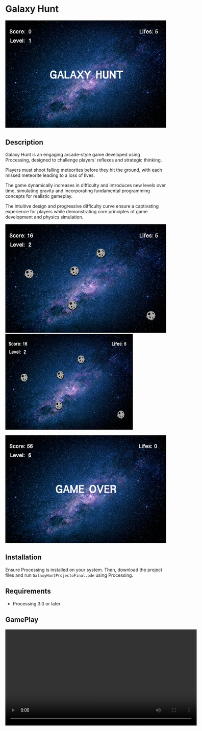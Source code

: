 # Galaxy Hunt

![Galaxy Hunt](./images/1.png)

## Description
Galaxy Hunt is an engaging arcade-style game developed using Processing, designed to challenge players' reflexes and strategic thinking. 

Players must shoot falling meteorites before they hit the ground, with each missed meteorite leading to a loss of lives.

The game dynamically increases in difficulty and introduces new levels over time, simulating gravity and incorporating fundamental programming concepts for realistic gameplay.

The intuitive design and progressive difficulty curve ensure a captivating experience for players while demonstrating core principles of game development and physics simulation.

![Gameplay](./images/2.png)
<img src="./images/2.png" alt="Gameplay" width="400" height="300">

![Level Progression](./images/3.png)

## Installation
Ensure Processing is installed on your system. Then, download the project files and run `GalaxyHuntProjectoFinal.pde` using Processing.

## Requirements
- Processing 3.0 or later

## GamePlay

<video width="600" controls>
  <source src="./Video_GalaxyHunt.mp4" type="video/mp4">
  Your browser does not support the video tag.
</video>

